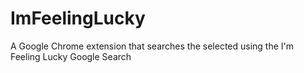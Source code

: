 # ImFeelingLucky
A Google Chrome extension that searches the selected using the I'm Feeling Lucky Google Search

